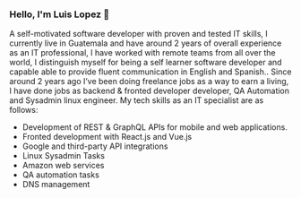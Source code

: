 ### Hello, I'm Luis Lopez 👋

A self-motivated software developer with proven and tested IT skills, I currently live in Guatemala and have around 2 years of overall experience as an IT professional, I have worked with remote teams from all over the world, I distinguish myself for being a self learner software developer and capable able to provide fluent communication in English and Spanish.. Since around 2 years ago I’ve been doing freelance jobs as a way to earn a living, I have done jobs as backend & fronted developer developer, QA Automation and Sysadmin linux engineer. My tech skills as an IT specialist are as follows:

* Development of REST & GraphQL APIs for mobile and web applications.
* Fronted development with React.js and Vue.js
* Google and third-party API integrations
* Linux Sysadmin Tasks
* Amazon web services
* QA automation tasks
* DNS management

<!--
**Luis-Rene-Lopez/Luis-Rene-Lopez** is a ✨ _special_ ✨ repository because its `README.md` (this file) appears on your GitHub profile.

Here are some ideas to get you started:

- 🔭 I’m currently working on ...
- 🌱 I’m currently learning ...
- 👯 I’m looking to collaborate on ...
- 🤔 I’m looking for help with ...
- 💬 Ask me about ...
- 📫 How to reach me: ...
- 😄 Pronouns: ...
- ⚡ Fun fact: ...
-->
